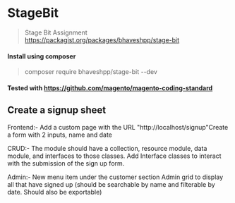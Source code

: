# StageBit
> Stage Bit Assignment 
https://packagist.org/packages/bhaveshpp/stage-bit

#### Install using composer 

> composer require bhaveshpp/stage-bit --dev

#### Tested with https://github.com/magento/magento-coding-standard

## Create a signup sheet

Frontend:- Add a custom page with the URL "http://localhost/signup"Create a form
with 2 inputs, name and date

CRUD:- The module should have a collection, resource module, data module, and
interfaces to those classes. Add Interface classes to interact with the submission of
the sign up form.

Admin:- New menu item under the customer section
Admin grid to display all that have signed up (should be searchable by name and
filterable by date. Should also be exportable)
